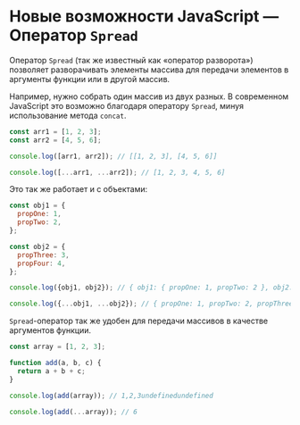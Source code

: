 # Новые возможности JavaScript — Оператор `Spread`

Оператор `Spread` (так же известный как &laquo;оператор разворота&raquo;) позволяет разворачивать
элементы массива для передачи элементов в аргументы функции или в другой массив.

Например, нужно собрать один массив из двух разных. В современном JavaScript это возможно
благодаря оператору `Spread`, минуя использование метода `concat`.

```javascript
const arr1 = [1, 2, 3];
const arr2 = [4, 5, 6];

console.log([arr1, arr2]); // [[1, 2, 3], [4, 5, 6]]

console.log([...arr1, ...arr2]); // [1, 2, 3, 4, 5, 6]
```

Это так же работает и с объектами:

```javascript
const obj1 = {
  propOne: 1,
  propTwo: 2,
};

const obj2 = {
  propThree: 3,
  propFour: 4,
};

console.log({obj1, obj2}); // { obj1: { propOne: 1, propTwo: 2 }, obj2: { propThree: 3, propFour: 4 } }

console.log({...obj1, ...obj2}); // { propOne: 1, propTwo: 2, propThree: 3, propFour: 4 }
```

`Spread`-оператор так же удобен для передачи массивов в качестве аргументов функции.

```javascript
const array = [1, 2, 3];

function add(a, b, c) {
  return a + b + c;
}

console.log(add(array)); // 1,2,3undefinedundefined

console.log(add(...array)); // 6
```
